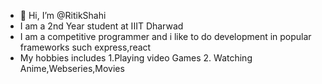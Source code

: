 - 👋 Hi, I’m @RitikShahi
-  I am a 2nd Year student at IIIT Dharwad
-  I am a competitive programmer and i like to do development in popular frameworks such express,react
-  My hobbies includes
   1.Playing video Games
   2. Watching Anime,Webseries,Movies

